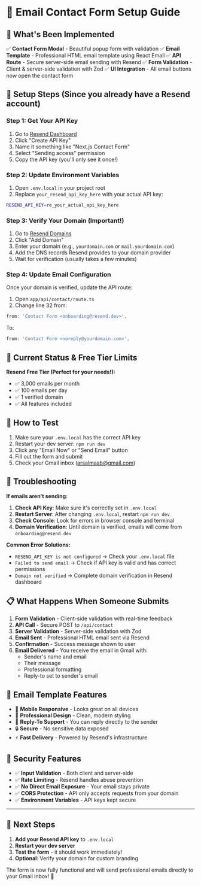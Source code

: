 # 📧 Email Contact Form Setup Guide

## 🎉 What's Been Implemented

✅ **Contact Form Modal** - Beautiful popup form with validation
✅ **Email Template** - Professional HTML email template using React Email
✅ **API Route** - Secure server-side email sending with Resend
✅ **Form Validation** - Client & server-side validation with Zod
✅ **UI Integration** - All email buttons now open the contact form

## 🚀 Setup Steps (Since you already have a Resend account)

### Step 1: Get Your API Key
1. Go to [Resend Dashboard](https://resend.com/api-keys)
2. Click "Create API Key"
3. Name it something like "Next.js Contact Form"
4. Select "Sending access" permission
5. Copy the API key (you'll only see it once!)

### Step 2: Update Environment Variables
1. Open `.env.local` in your project root
2. Replace `your_resend_api_key_here` with your actual API key:
```bash
RESEND_API_KEY=re_your_actual_api_key_here
```

### Step 3: Verify Your Domain (Important!)
1. Go to [Resend Domains](https://resend.com/domains)
2. Click "Add Domain"
3. Enter your domain (e.g., `yourdomain.com` or `mail.yourdomain.com`)
4. Add the DNS records Resend provides to your domain provider
5. Wait for verification (usually takes a few minutes)

### Step 4: Update Email Configuration
Once your domain is verified, update the API route:
1. Open `app/api/contact/route.ts`
2. Change line 32 from:
```typescript
from: 'Contact Form <onboarding@resend.dev>',
```
To:
```typescript
from: 'Contact Form <noreply@yourdomain.com>',
```

## 🔧 Current Status & Free Tier Limits

**Resend Free Tier (Perfect for your needs!):**
- ✅ 3,000 emails per month
- ✅ 100 emails per day
- ✅ 1 verified domain
- ✅ All features included

## 🧪 How to Test

1. Make sure your `.env.local` has the correct API key
2. Restart your dev server: `npm run dev`
3. Click any "Email Now" or "Send Email" button
4. Fill out the form and submit
5. Check your Gmail inbox (arsalmaab@gmail.com)

## 🐛 Troubleshooting

**If emails aren't sending:**

1. **Check API Key**: Make sure it's correctly set in `.env.local`
2. **Restart Server**: After changing `.env.local`, restart `npm run dev`
3. **Check Console**: Look for errors in browser console and terminal
4. **Domain Verification**: Until domain is verified, emails will come from `onboarding@resend.dev`

**Common Error Solutions:**

- `RESEND_API_KEY is not configured` → Check your `.env.local` file
- `Failed to send email` → Check if API key is valid and has correct permissions
- `Domain not verified` → Complete domain verification in Resend dashboard

## 📋 What Happens When Someone Submits

1. **Form Validation** - Client-side validation with real-time feedback
2. **API Call** - Secure POST to `/api/contact`
3. **Server Validation** - Server-side validation with Zod
4. **Email Sent** - Professional HTML email sent via Resend
5. **Confirmation** - Success message shown to user
6. **Email Delivered** - You receive the email in Gmail with:
   - Sender's name and email
   - Their message
   - Professional formatting
   - Reply-to set to sender's email

## 🎨 Email Template Features

- 📱 **Mobile Responsive** - Looks great on all devices
- 🎨 **Professional Design** - Clean, modern styling
- 📧 **Reply-To Support** - You can reply directly to the sender
- 🔒 **Secure** - No sensitive data exposed
- ⚡ **Fast Delivery** - Powered by Resend's infrastructure

## 🔐 Security Features

- ✅ **Input Validation** - Both client and server-side
- ✅ **Rate Limiting** - Resend handles abuse prevention
- ✅ **No Direct Email Exposure** - Your email stays private
- ✅ **CORS Protection** - API only accepts requests from your domain
- ✅ **Environment Variables** - API keys kept secure

---

## 🎯 Next Steps

1. **Add your Resend API key** to `.env.local`
2. **Restart your dev server**
3. **Test the form** - it should work immediately!
4. **Optional**: Verify your domain for custom branding

The form is now fully functional and will send professional emails directly to your Gmail inbox! 🚀
